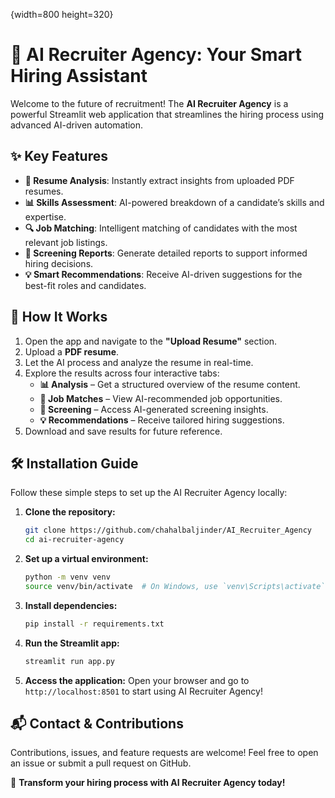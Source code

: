 {width=800 height=320}

# 🤖 AI Recruiter Agency: Your Smart Hiring Assistant

Welcome to the future of recruitment! The **AI Recruiter Agency** is a powerful Streamlit web application that streamlines the hiring process using advanced AI-driven automation.

## ✨ Key Features

- **📄 Resume Analysis**: Instantly extract insights from uploaded PDF resumes.
- **📊 Skills Assessment**: AI-powered breakdown of a candidate’s skills and expertise.
- **🔍 Job Matching**: Intelligent matching of candidates with the most relevant job listings.
- **📑 Screening Reports**: Generate detailed reports to support informed hiring decisions.
- **💡 Smart Recommendations**: Receive AI-driven suggestions for the best-fit roles and candidates.

## 🚀 How It Works

1. Open the app and navigate to the **"Upload Resume"** section.
2. Upload a **PDF resume**.
3. Let the AI process and analyze the resume in real-time.
4. Explore the results across four interactive tabs:
   - **📊 Analysis** – Get a structured overview of the resume content.
   - **💼 Job Matches** – View AI-recommended job opportunities.
   - **🎯 Screening** – Access AI-generated screening insights.
   - **💡 Recommendations** – Receive tailored hiring suggestions.
5. Download and save results for future reference.

## 🛠️ Installation Guide

Follow these simple steps to set up the AI Recruiter Agency locally:

1. **Clone the repository:**

   ```bash
   git clone https://github.com/chahalbaljinder/AI_Recruiter_Agency
   cd ai-recruiter-agency
   ```

2. **Set up a virtual environment:**

   ```bash
   python -m venv venv
   source venv/bin/activate  # On Windows, use `venv\Scripts\activate`
   ```

3. **Install dependencies:**

   ```bash
   pip install -r requirements.txt
   ```

4. **Run the Streamlit app:**

   ```bash
   streamlit run app.py
   ```

5. **Access the application:** Open your browser and go to `http://localhost:8501` to start using AI Recruiter Agency!

## 📬 Contact & Contributions

Contributions, issues, and feature requests are welcome! Feel free to open an issue or submit a pull request on GitHub.

🚀 **Transform your hiring process with AI Recruiter Agency today!**


